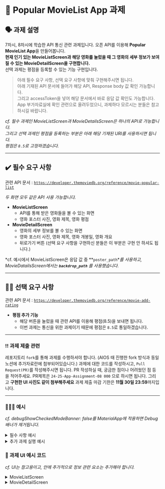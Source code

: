 
# 🍿 Popular MovieList App 과제
## 🗣️ 과제 설명
7차시, 8차시에 학습한 API 통신 관련 과제입니다. 오픈 API를 이용해 **Popular MovieList App**을 만들어봅니다.  
**현재 인기 있는 MovieListScreen과 해당 영화를 눌렀을 때 그 영화의 세부 정보가 보여질 수 있는 MovieDetailScreen을 구현합니다.**  
선택 과제는 평점을 등록할 수 있는 기능 구현입니다.

> 아래 필수 요구 사항, 선택 요구 사항에 맞춰 구현해주시면 됩니다.  
> 아래 기재된 API 문서에 들어가 해당 API, Response body 값 확인 가능합니다.  
> 그리고 accessToken을 넣어 해당 문서에서 바로 응답 값 확인도 가능합니다.  
> App 부가자료실에 확인 관련으로 올려두었으니, 과제하다 모르시는 분들은 참고하시길 바랍니다.

*cf. 필수 과제인 MovieListScreen과 MovieDetailsScreen은 하나의 API로 가능합니다.  
그리고 선택 과제인 평점을 등록하는 부분은 아래 해당 기재된 URI를 사용하시면 됩니다.  
평점은 `8.5`로 고정하겠습니다.*

---

## ✔️ 필수 요구 사항

관련 API 문서 : [`https://developer.themoviedb.org/reference/movie-popular-list`](https://developer.themoviedb.org/reference/movie-popular-list)  

*두 화면 모두 같은 API 사용 가능합니다.*

- **MovieListScreen**
  - API를 통해 받은 영화들을 볼 수 있는 화면
  - 영화 포스터 사진, 영화 제목, 영화 평점
- **MovieDetailScreen**
  - 영화의 세부 정보를 볼 수 있는 화면
  - 영화 포스터 사진, 영화 제목, 영화 개봉일, 영화 개요
  - 뒤로가기 버튼 (선택 요구 사항을 구현하신 분들은 이 부분은 구현 안 하셔도 됩니다.)

*cf. 예시에서 MovieListScreen은 응답 값 중 **`poster_path`**를 사용하고,  
MovieDatailsScreen에서는 **`backdrop_path`** 를 사용했습니다.*

---

## 👏🏻 선택 요구 사항

관련 API 문서 : [`https://developer.themoviedb.org/reference/movie-add-rating`](https://developer.themoviedb.org/reference/movie-add-rating)  

- **평점 추가 기능**
  - 해당 버튼을 눌렀을 때 관련 API를 이용해 평점(8.5)을 보내면 됩니다.
  - 이번 과제는 통신을 위한 과제이기 때문에 평점은 `8.5`로 통일하겠습니다.
---
### ‼️ 과제 제출 관련

레포지토리 `fork`를 통해 과제를 수행하셔야 합니다. (AIOS 때 진행한 fork 방식과 동일 노션에 추가자료란에 첨부되어있습니다.) 과제에 대한 코드를 작성하시고, `Pull Request(PR)`를 작성해주시면 됩니다. PR 작성하실 때, 궁금한 점이나 어려웠던 점 등을 적어주세요. PR제목은 `24-25-App-Assignment-08 000` 으로 하시면 됩니다.  그리고 **구현한 UI 사진도 같이 첨부해주세요**
과제 제출 마감 기한은 **11월 30일 23:59**까지입니다.

---
### 🤷🏻‍♀️ 예시
*cf.  debugShowCheckedModeBanner: false를 MaterialApp에 적용하면 Debug 배너가 제거됩니다.*
<details><summary>필수 사항 예시
</summary>
<table>
<tr>
<td><img src="https://github.com/user-attachments/assets/6d7a67f5-b5ae-48ed-9a96-c07ebb6a409c" alt="Image 1" width="300"></td>

<td><img src="https://github.com/user-attachments/assets/30afcf33-7d14-44c4-af31-d4c97cfbf1f4" alt="Image 2" width="300"></td>
</tr>
</table>
</details>
<details><summary>추가 과제 실행 예시 
</summary>
<table>
<td><img  src = https://github.com/user-attachments/assets/d7d38ec2-58dd-42b1-ac32-86e9932bb484 width="300"></td>

<td><img src="https://github.com/user-attachments/assets/5f3e8511-8658-4e35-8e64-ea1c621b77ed" alt="Image 2" width="300"></td>
</tr>
</table>


</details>



### 🎯 과제 UI 예시 코드 
*cf. UI는 참고용이고, 안에 추가적으로 정보 관련 요소는 추가해야 합니다.*
<details><summary> MovieListScreen

</summary>

```dart
import 'package:flutter/material.dart';

class MovieListScreen extends StatelessWidget {
  const MovieListScreen({super.key});

  @override
  Widget build(BuildContext context) {
    return Scaffold(
      appBar: AppBar(
        // 앱바: 화면 제목과 스타일 정의
        title: const Text(
          'Popular Movies',
          style: TextStyle(color: Colors.white),
        ),
        backgroundColor: const Color(0xFFDE6B56), // 주요 색상
      ),
      body: GridView.builder(
        // 그리드 레이아웃 설정
        padding: const EdgeInsets.all(8.0),
        gridDelegate: const SliverGridDelegateWithFixedCrossAxisCount(
          crossAxisCount: 2, // 열 개수
          crossAxisSpacing: 10, // 열 간격
          mainAxisSpacing: 10, // 행 간격
          childAspectRatio: 0.7, // 아이템의 가로세로 비율
        ),
        itemCount: 6, // 더미 아이템 개수
        itemBuilder: (context, index) {
          return GestureDetector(
            onTap: () {
              // 기존 API 데이터를 통해 디테일 화면으로 이동
            },
            child: Card(
              // 카드 디자인
              shape: RoundedRectangleBorder(
                borderRadius: BorderRadius.circular(15.0),
              ),
              elevation: 5,
              child: Column(
                crossAxisAlignment: CrossAxisAlignment.stretch,
                children: [
                  Expanded(
                    // 이미지
                    child: ClipRRect(
                      borderRadius: const BorderRadius.only(
                        topLeft: Radius.circular(15.0),
                        topRight: Radius.circular(15.0),
                      ),
                      // 영화 포스터 이미지 
                      child: Image.network(
                        
                        fit: BoxFit.fill,
                        errorBuilder: (context, error, stackTrace) {
                          return Container(
                            color: Colors.grey[300],
                            child: const Icon(Icons.broken_image,
                                size: 50, color: Colors.grey),
                          );
                        },
                      ),
                    ),
                  ),
                  Padding(
                    padding: const EdgeInsets.all(8.0),
                    child: Column(
                      crossAxisAlignment: CrossAxisAlignment.start,
                      children: [
                        // 영화 제목
                        const Text(
                          'Movie Title',
                          style: TextStyle(
                            fontSize: 16.0,
                            fontWeight: FontWeight.bold,
                          ),
                          maxLines: 1,
                          overflow: TextOverflow.ellipsis,
                        ),
                        const SizedBox(height: 4),
                        Row(
                          children: const [
                            Icon(Icons.star, color: Colors.amber, size: 16),
                            SizedBox(width: 4),
                            // 영화 평점
                            Text(
                              'Rating: 8.5',
                              style: TextStyle(fontSize: 14.0),
                            ),
                          ],
                        ),
                      ],
                    ),
                  ),
                ],
              ),
            ),
          );
        },
      ),
    );
  }
}
```

</details>
<details><summary> MovieDetailScreen

</summary>


```dart
import 'package:flutter/material.dart';

class MovieDetailScreen extends StatelessWidget {
  const MovieDetailScreen({super.key});

  @override
  Widget build(BuildContext context) {
    return Scaffold(
      appBar: AppBar(
        // 영화 제목
        title: const Text(
          'Movie Title', 
          maxLines: 1,
          overflow: TextOverflow.ellipsis,
        ),
        backgroundColor: const Color(0xFFDE6B56), // 주요 색상
      ),
      body: SingleChildScrollView(
        child: Padding(
          padding: const EdgeInsets.all(16.0),
          child: Column(
            crossAxisAlignment: CrossAxisAlignment.start,
            children: [
              // 영화 이미지
              ClipRRect(
                borderRadius: BorderRadius.circular(15.0),
                child: Image.network(
      
                  fit: BoxFit.cover,
                  errorBuilder: (context, error, stackTrace) {
                    return Container(
                      height: 200,
                      color: Colors.grey[300],
                      child: const Icon(
                        Icons.broken_image,
                        size: 100,
                        color: Colors.grey,
                      ),
                    );
                  },
                ),
              ),
              const SizedBox(height: 16),

              // 영화 제목
              const Text(
                'Movie Title',
                style: TextStyle(
                  fontSize: 28,
                  fontWeight: FontWeight.bold,
                ),
              ),
              const SizedBox(height: 8),

              // 평점
              Row(
                children: const [
                  Icon(Icons.star, color: Colors.amber, size: 20),
                  SizedBox(width: 4),
                  Text(
                    'Rating: 8.5 / 10',
                    style: TextStyle(fontSize: 18),
                  ),
                ],
              ),
              const SizedBox(height: 8),

              // 개봉일
              const Text(
                'Release Date: 2024-11-25',
                style: TextStyle(fontSize: 16, color: Colors.grey),
              ),
              const SizedBox(height: 16),

              // 영화 개요
              const Text(
                'Overview',
                style: TextStyle(fontSize: 22, fontWeight: FontWeight.bold),
              ),
              const SizedBox(height: 8),
              const Text(
                'This is a detailed description of the movie.',
                style: TextStyle(fontSize: 16, height: 1.5),
              ),
              const SizedBox(height: 16),

              // 평점 남기기 버튼
              // cf. 평점 남기고 나서 snackBar는  ScaffoldMessenger.of(context).showSnackBar 요소를 이용하면 됩니다. 
              Center(
                child: ElevatedButton(
                  style: ElevatedButton.styleFrom(
                    backgroundColor: const Color(0xFFDE6B56),
                    foregroundColor: Colors.white,
                  ),
                  onPressed: () {
                    // 평점 추가 로직
                  },
                  child: const Text('Rate Movie'),
                ),
              ),
              const SizedBox(height: 16),

              // 뒤로가기 버튼
              Center(
                child: ElevatedButton(
                  style: ElevatedButton.styleFrom(
                    backgroundColor: const Color(0xFFDE6B56),
                    foregroundColor: Colors.white,
                  ),
                  onPressed: () {
                    Navigator.pop(context);
                  },
                  child: const Text('Back to List'),
                ),
              ),
            ],
          ),
        ),
      ),
    );
  }
}
```

</details>